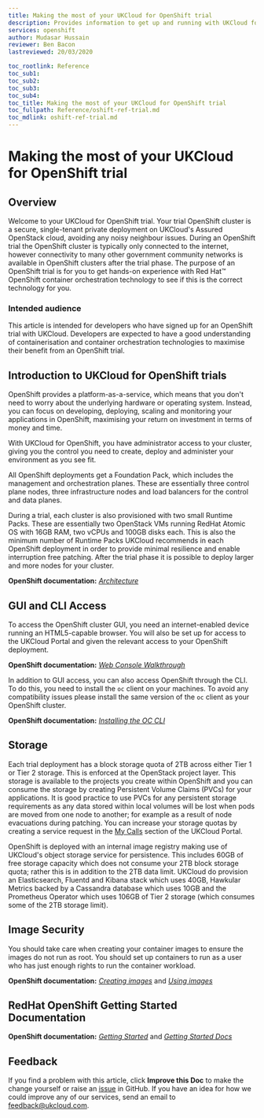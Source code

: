 ```yaml
---
title: Making the most of your UKCloud for OpenShift trial
description: Provides information to get up and running with UKCloud for OpenShift trials
services: openshift
author: Mudasar Hussain
reviewer: Ben Bacon
lastreviewed: 20/03/2020

toc_rootlink: Reference
toc_sub1:
toc_sub2:
toc_sub3:
toc_sub4:
toc_title: Making the most of your UKCloud for OpenShift trial
toc_fullpath: Reference/oshift-ref-trial.md
toc_mdlink: oshift-ref-trial.md
---
```


# Making the most of your UKCloud for OpenShift trial

## Overview

Welcome to your UKCloud for OpenShift trial. Your trial OpenShift cluster is a secure, single-tenant private deployment on UKCloud's Assured OpenStack cloud, avoiding any noisy neighbour issues. During an OpenShift trial the OpenShift cluster is typically only connected to the internet, however connectivity to many other government community networks is available in OpenShift clusters after the trial phase. The purpose of an OpenShift trial is for you to get hands-on experience with Red Hat&trade; OpenShift container orchestration technology to see if this is the correct technology for you.

### Intended audience

This article is intended for developers who have signed up for an OpenShift trial with UKCloud. Developers are expected to have a good understanding of containerisation and container orchestration technologies to maximise their benefit from an OpenShift trial.

## Introduction to UKCloud for OpenShift trials

OpenShift provides a platform-as-a-service, which means that you don't need to worry about the underlying hardware or operating system. Instead, you can focus on developing, deploying, scaling and monitoring your applications in OpenShift, maximising your return on investment in terms of money and time.

With UKCloud for OpenShift, you have administrator access to your cluster, giving you the control you need to create, deploy and administer your environment as you see fit.

All OpenShift deployments get a Foundation Pack, which includes the management and orchestration planes. These are essentially three control plane nodes, three infrastructure nodes and load balancers for the control and data planes.

During a trial, each cluster is also provisioned with two small Runtime Packs. These are essentially two OpenStack VMs running RedHat Atomic OS with 16GB RAM, two vCPUs and 100GB disks each. This is also the minimum number of Runtime Packs UKCloud recommends in each OpenShift deployment in order to provide minimal resilience and enable interruption free patching. After the trial phase it is possible to deploy larger and more nodes for your cluster.

**OpenShift documentation:** [*Architecture*](https://docs.openshift.com/container-platform/3.11/architecture/index.html)

## GUI and CLI Access

To access the OpenShift cluster GUI, you need an internet-enabled device running an HTML5-capable browser. You will also be set up for access to the UKCloud Portal and given the relevant access to your OpenShift deployment.

**OpenShift documentation:** [*Web Console Walkthrough*](https://docs.openshift.com/container-platform/3.11/getting_started/developers_console.html)

In addition to GUI access, you can also access OpenShift through the CLI. To do this, you need to install the `oc` client on your machines. To avoid any compatibility issues please install the same version of the `oc` client as your OpenShift cluster. 

**OpenShift documentation:** [*Installing the OC CLI*](https://docs.openshift.com/container-platform/3.11/cli_reference/get_started_cli.html#installing-the-cli)

## Storage

Each trial deployment has a block storage quota of 2TB across either Tier 1 or Tier 2 storage. This is enforced at the OpenStack project layer. This storage is available to the projects you create within OpenShift and you can consume the storage by creating Persistent Volume Claims (PVCs) for your applications. It is good practice to use PVCs for any persistent storage requirements as any data stored within local volumes will be lost when pods are moved from one node to another; for example as a result of node evacuations during patching. You can increase your storage quotas by creating a service request in the [My Calls](https://portal.skyscapecloud.com/support/ivanti) section of the UKCloud Portal.

OpenShift is deployed with an internal image registry making use of UKCloud's object storage service for persistence.  This includes 60GB of free storage capacity which does not consume your 2TB block storage quota; rather this is in addition to the 2TB data limit. UKCloud do provision an Elasticsearch, Fluentd and Kibana stack which uses 40GB, Hawkular Metrics backed by a Cassandra database which uses 10GB and the Prometheus Operator which uses 106GB of Tier 2 storage (which consumes some of the 2TB storage limit).

## Image Security

You should take care when creating your container images to ensure the images do not run as root. You should set up containers to run as a user who has just enough rights to run the container workload.

**OpenShift documentation:** [*Creating images*](https://docs.openshift.com/container-platform/3.11/creating_images/index.html) and [*Using images*](https://docs.openshift.com/container-platform/3.11/getting_started/index.html)

## RedHat OpenShift Getting Started Documentation

**OpenShift documentation:** [*Getting Started*](https://www.openshift.com/learn/get-started/) and [*Getting Started Docs*](https://docs.openshift.com/container-platform/3.11/getting_started/index.html)

## Feedback

If you find a problem with this article, click **Improve this Doc** to make the change yourself or raise an [issue](https://github.com/UKCloud/documentation/issues) in GitHub. If you have an idea for how we could improve any of our services, send an email to <feedback@ukcloud.com>.
